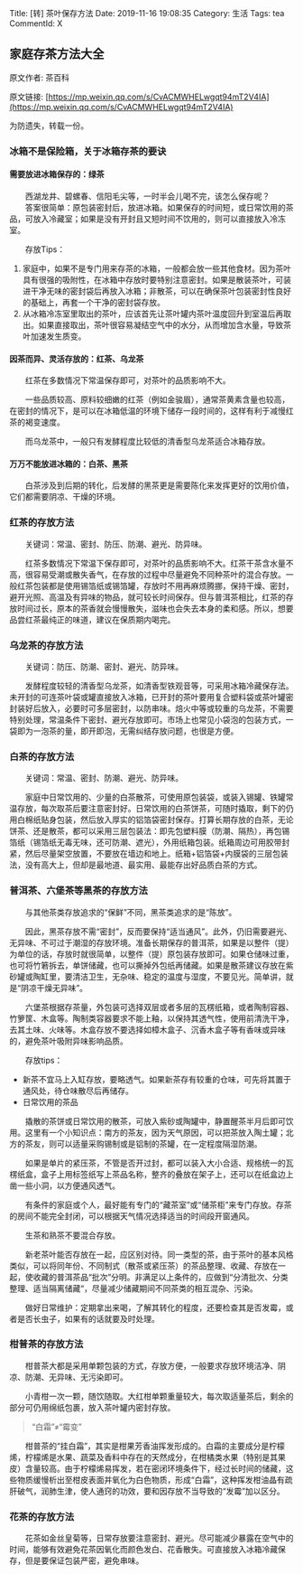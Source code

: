 Title: [转] 茶叶保存方法
Date: 2019-11-16 19:08:35
Category: 生活
Tags: tea
CommentId: X


## 家庭存茶方法大全

原文作者: 茶百科

原文链接: [https://mp.weixin.qq.com/s/CvACMWHELwgqt94mT2V4IA](https://mp.weixin.qq.com/s/CvACMWHELwgqt94mT2V4IA)

为防遗失，转载一份。

<!-- PELICAN_END_SUMMARY -->

### 冰箱不是保险箱，关于冰箱存茶的要诀

#### 需要放进冰箱保存的：绿茶

　　西湖龙井、碧螺春、信阳毛尖等，一时半会儿喝不完，该怎么保存呢？
　　答案很简单：原包装密封后，放进冰箱。如果保存的时间短，或日常饮用的茶品，可放入冷藏室；如果是没有开封且又短时间不饮用的，则可以直接放入冷冻室。

　　存放Tips：
1. 家庭中，如果不是专门用来存茶的冰箱，一般都会放一些其他食材。因为茶叶具有很强的吸附性，在冰箱中存放时要特别注意密封。如果是散装茶叶，可装进干净无味的密封袋后再放入冰箱；非散茶，可以在确保茶叶包装密封性良好的基础上，再套一个干净的密封袋存放。
2. 从冰箱冷冻室里取出的茶叶，应该首先让茶叶罐内茶叶温度回升到室温后再取出。如果直接取出，茶叶很容易凝结空气中的水分，从而增加含水量，导致茶叶加速发生质变。

#### 因茶而异、灵活存放的：红茶、乌龙茶

　　红茶在多数情况下常温保存即可，对茶叶的品质影响不大。

　　一些品质较高、原料较细嫩的红茶（例如金骏眉），通常茶黄素含量也较高，在密封的情况下，是可以在冰箱低温的环境下储存一段时间的，这样有利于减慢红茶的褐变速度。

　　而乌龙茶中，一般只有发酵程度比较低的清香型乌龙茶适合冰箱存放。

#### 万万不能放进冰箱的：白茶、黑茶

　　白茶涉及到后期的转化，后发酵的黑茶更是需要陈化来发挥更好的饮用价值，它们都需要阴凉、干燥的环境。


### 红茶的存放方法

　　关键词：常温、密封、防压、防潮、避光、防异味。

　　红茶多数情况下常温下保存即可，对茶叶的品质影响不大。红茶干茶含水量不高，很容易受潮或散失香气，在存放的过程中尽量避免不同种茶叶的混合存放。一般红茶包装都是使用锡箔纸或锡箔罐，存放时不用再麻烦腾挪，保持干燥、密封，避开光照、高温及有异味的物品，就可较长时间保存。但与普洱茶相比，红茶的存放时间过长，原本的茶香就会慢慢散失，滋味也会失去本身的柔和感。所以，想要品尝红茶最纯正的味道，建议在保质期内喝完。


### 乌龙茶的存放方法

　　关键词：防压、防潮、密封、避光、防异味。

　　发酵程度较轻的清香型乌龙茶，如清香型铁观音等，可采用冰箱冷藏保存法。未开封的可连茶叶袋或罐直接放入冰箱，已开封的茶叶要用复合塑料袋或茶叶罐密封装好后放入，必要时可多层密封，以防串味。焙火中等或较重的乌龙茶，不需要特别处理，常温条件下密封、避光存放即可。市场上也常见小袋泡的包装方式，一袋即为一泡茶的量，即开即泡，无需纠结存放问题，也很是方便。


### 白茶的存放方法

　　关键词：常温、密封、防潮、避光、防异味。

　　家庭中日常饮用的、少量的白茶散茶，可使用原包装袋，或装入锡罐、铁罐常温存放，每次取茶后要注意密封好。日常饮用的白茶饼茶，可随时撬取，剩下的仍用白棉纸贴身包装，然后放入厚实的铝箔袋密封保存。打算长期存放的白茶，无论饼茶、还是散茶，都可以采用三层包装法：即先包塑料膜（防潮、隔热），再包锡箔纸（锡箔纸无毒无味，还可防潮、遮光），外用纸箱包装。纸箱周边可用胶带封紧，然后尽量架空放置，不要放在墙边和地上。纸箱+铝箔袋+内膜袋的三层包装法，没有高大上，但却是最地道、最实用、最能存出好品质白茶的方式。


### 普洱茶、六堡茶等黑茶的存放方法

　　与其他茶类存放追求的“保鲜”不同，黑茶类追求的是“陈放”。

　　因此，黑茶存放不需“密封”，反而要保持“适当通风”。此外，仍旧需要避光、无异味、不可过于潮湿的存放环境。准备长期保存的普洱茶，如果是以整件（提）为单位的话，存放时就很简单，以整件（提）原包装存放即可。如果仓储味过重，也可将竹箬拆去，单饼储藏，也可以撕掉外包纸再储藏。如果是散茶建议存放在紫砂罐或陶缸里，要清洁卫生，无杂味、稳定的温度与湿度，不要见光。简单讲，就是“阴凉干燥无异味”。

　　六堡茶根据存茶量，外包装可选择双层或者多层的瓦楞纸箱，或者陶制容器、竹箩筐、木盒等。陶制类容器要求不能上釉，以保持其透气性，使用前清洗干净，去其土味、火味等。木盒存放不要选择如樟木盒子、沉香木盒子等有香味或异味的，避免茶叶吸附异味影响品质。

　　存放tips：
- 新茶不宜马上入缸存放，要略透气。如果新茶存有较重的仓味，可先将其置于通风处，待仓味散尽后再储存。
- 日常饮用的茶品

　　撬散的茶饼或日常饮用的散茶，可放入紫砂或陶罐中，静置醒茶半月后即可饮用。这里有一个小知识点：南方的茶友，因为天气原因，可以把茶放入陶土罐；北方的茶友，则可以适量采购锡制或是铝制的茶罐，在一定程度隔湿防潮。

　　如果是单片的紧压茶，不管是否开过封，都可以装入大小合适、规格统一的瓦楞纸盒，盒子上用标签纸写上茶品名称，整齐的叠放在架子上，还可以在纸盒边上凿一些小洞，以方便通风透气。

　　有条件的家庭或个人，最好能有专门的“藏茶室”或“储茶柜”来专门存放。存茶的房间不能完全封闭，可以根据天气情况选择适当的时间段开窗通风。

　　生茶和熟茶不要混合存放。

　　新老茶叶能否存放在一起，应区别对待。同一类型的茶，由于茶叶的基本风格类似，可以将同年份、不同制式（散茶或紧压茶）的茶品整理、收藏、存放在一起，使收藏的普洱茶品“批次”分明。非满足以上条件的，应做到“分清批次、分类整理、适当隔离储藏“，尽量减少储藏期间不同茶类的相互混杂、污染。

　　做好日常维护：定期拿出来喝，了解其转化的程度，还要检查其是否发霉，或者是否长虫子，如果有的话就要及时处理。


### 柑普茶的存放方法

　　柑普茶大都是采用单颗包装的方式，存放方便，一般要求存放环境洁净、阴凉、防潮、无异味、无污染即可。

　　小青柑一次一颗，随饮随取。大红柑单颗重量较大，每次取适量茶后，剩余的部分可仍用绵纸包裹，放入茶叶罐内密封存放。


> “白霜”≠“霉变”

　　柑普茶的“挂白霜”，其实是柑果芳香油挥发形成的。白霜的主要成分是柠檬烯，柠檬烯是水果、蔬菜及香料中存在的天然成分，在柑橘类水果（特别是其果皮）含量较高。由于柠檬烯易挥发，若在密闭环境条件下，经过长时间的储藏，这些物质缓慢析出至柑皮表面并氧化为白色物质，形成“白霜”，这种挥发柑油晶有疏肝破气，润肺生津，使人通窍的功效，要和因存放不当导致的“发霉”加以区分。


### 花茶的存放方法

　　花茶如金丝皇菊等，日常存放要注意密封、避光。尽可能减少暴露在空气中的时间，能够有效避免花茶因氧化而颜色发白、花香散失。可直接放入冰箱冷藏保存，但是要保证包装严密，避免串味。
